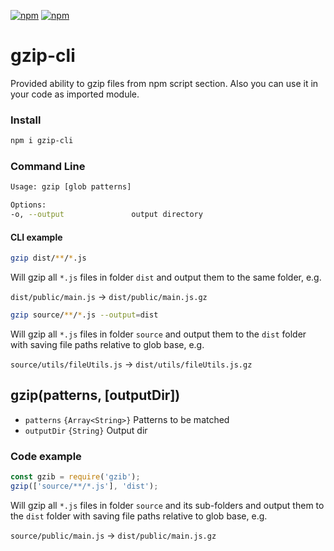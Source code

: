 [![npm](https://img.shields.io/npm/v/gzip-cli.svg)](https://www.npmjs.com/package/gzip-cli)
[![npm](https://img.shields.io/npm/dm/gzip-cli.svg)](https://www.npmjs.com/package/gzip-cli)

# gzip-cli
Provided ability to gzip files from npm script section. Also you can use it in your code as imported module.

### Install

```bash
npm i gzip-cli
```
### Command Line

```bash
Usage: gzip [glob patterns]

Options:
-o, --output               output directory
```

#### CLI example
```bash
gzip dist/**/*.js
```
Will gzip all `*.js` files in folder `dist` and output them to the same folder, e.g.

`dist/public/main.js` -> `dist/public/main.js.gz`

```bash
gzip source/**/*.js --output=dist
```
Will gzip all `*.js` files in folder `source` and output them to the `dist` folder with saving file paths relative to glob base, e.g.

`source/utils/fileUtils.js` -> `dist/utils/fileUtils.js.gz`

## gzip(patterns, [outputDir])

* `patterns` `{Array<String>}` Patterns to be matched
* `outputDir` `{String}` Output dir

### Code example
```javascript
const gzib = require('gzib');
gzip(['source/**/*.js'], 'dist');
```
Will gzip all `*.js` files in folder `source` and its sub-folders and output them to the `dist` folder with saving file paths relative to glob base, e.g.

`source/public/main.js` -> `dist/public/main.js.gz`
